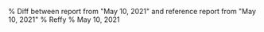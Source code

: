% Diff between report from "May 10, 2021" and reference report from "May 10, 2021"
% Reffy
% May 10, 2021

